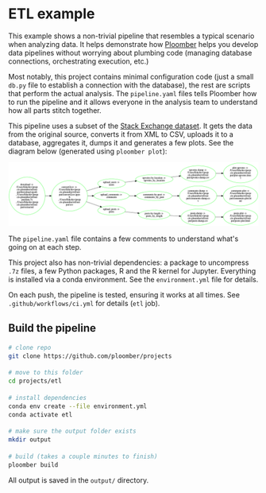 # ETL example


This example shows a non-trivial pipeline that resembles a typical
scenario when analyzing data. It helps demonstrate how
[Ploomber](https://github.com/ploomber/ploomber) helps you
develop data pipelines without worrying about plumbing code (managing
database connections, orchestrating execution, etc.)

Most notably, this project contains minimal configuration code (just a small
`db.py` file to establish a connection with the database), the rest are scripts
that perform the actual analysis. The `pipeline.yaml` files tells Ploomber how
to run the pipeline and it allows everyone in the analysis team to understand
how all parts stitch together.

This pipeline uses a subset of the [Stack Exchange dataset](https://archive.org/details/stackexchange). It gets the data from the original source, converts it from XML to CSV, uploads it to a database, aggregates it, dumps it and generates a few plots. See the diagram below (generated using `ploomber plot`):

![pipeline](pipeline.png)

The ``pipeline.yaml`` file contains a few comments to understand what's going on at each step.

This project also has non-trivial dependencies: a package to uncompress `.7z` files, a few Python packages, R and the R kernel for Jupyter. Everything is installed via a conda environment. See the `environment.yml` file for details.

On each push, the pipeline is tested, ensuring it works at all times. See `.github/workflows/ci.yml` for details (`etl` job).

## Build the pipeline

~~~sh 
# clone repo
git clone https://github.com/ploomber/projects

# move to this folder
cd projects/etl

# install dependencies
conda env create --file environment.yml
conda activate etl

# make sure the output folder exists
mkdir output

# build (takes a couple minutes to finish)
ploomber build
~~~

All output is saved in the `output/` directory.